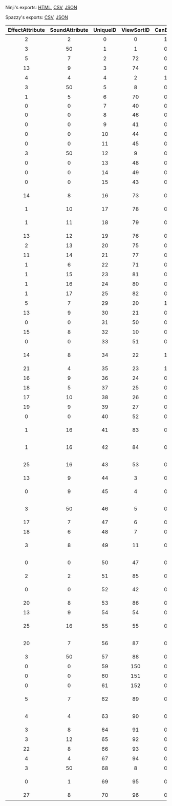 Ninji's exports: [HTML](https://wuffs.org/acnh/bcsv_150/html/ColGroundAttributeParam.html), [CSV](https://wuffs.org/acnh/bcsv_150/csv/ColGroundAttributeParam.csv), [JSON](https://wuffs.org/acnh/bcsv_150/json/ColGroundAttributeParam.json)

Spazzy's exports: [CSV](https://github.com/McSpazzy/acnh-csv/blob/master/ColGroundAttributeParam.csv), [JSON](https://github.com/McSpazzy/acnh-json/blob/master/ColGroundAttributeParam.json)

| EffectAttribute | SoundAttribute | UniqueID | ViewSortID | CanBury | DebugName | FtrPlace | _2e1e45c3 | _bd859433 | _0254bd05 | NpcNoEntry | PlayerNoEntry | Sand | WaterCheck |
|:--:|:--:|:--:|:--:|:--:|:--:|:--:|:--:|:--:|:--:|:--:|:--:|:--:|:--:|
| 2 | 2 | 0 | 0 | 1 | '草' | 1 | '#CBAA6A' | '#E7DDD0' | 0 | 0 | 0 | 0 | 0 | 
| 3 | 50 | 1 | 1 | 0 | '川' | 0 | '#FFFFFF' | '#FFFFFF' | 0 | 1 | 1 | 0 | 1 | 
| 5 | 7 | 2 | 72 | 0 | '土(固い)' | 1 | '#FFFFFF' | '#FFFFFF' | 0 | 0 | 0 | 0 | 0 | 
| 13 | 9 | 3 | 74 | 0 | '石' | 1 | '#FFFFFF' | '#FFFFFF' | 1 | 0 | 0 | 0 | 0 | 
| 4 | 4 | 4 | 2 | 1 | '砂浜' | 1 | '#EDCF9F' | '#EBDAA0' | 0 | 0 | 0 | 1 | 0 | 
| 3 | 50 | 5 | 8 | 0 | '海' | 0 | '#FFFFFF' | '#FFFFFF' | 0 | 0 | 0 | 0 | 1 | 
| 1 | 5 | 6 | 70 | 0 | '木(分厚い)' | 1 | '#FFFFFF' | '#FFFFFF' | 0 | 0 | 0 | 0 | 0 | 
| 0 | 0 | 7 | 40 | 0 | 'Null' | 1 | '#FFFFFF' | '#FFFFFF' | 0 | 1 | 1 | 0 | 0 | 
| 0 | 0 | 8 | 46 | 0 | '建物' | 0 | '#FFFFFF' | '#FFFFFF' | 1 | 1 | 1 | 0 | 0 | 
| 0 | 0 | 9 | 41 | 0 | '編集不可' | 1 | '#FFFFFF' | '#FFFFFF' | 0 | 0 | 0 | 0 | 0 | 
| 0 | 0 | 10 | 44 | 0 | 'ドア０' | 0 | '#FFFFFF' | '#FFFFFF' | 0 | 0 | 0 | 0 | 0 | 
| 0 | 0 | 11 | 45 | 0 | 'カメラ' | 0 | '#FFFFFF' | '#FFFFFF' | 0 | 0 | 0 | 0 | 0 | 
| 3 | 50 | 12 | 9 | 0 | '汽水地' | 0 | '#FFFFFF' | '#FFFFFF' | 0 | 1 | 1 | 0 | 1 | 
| 0 | 0 | 13 | 48 | 0 | '替床' | 1 | '#FFFFFF' | '#FFFFFF' | 0 | 0 | 0 | 0 | 0 | 
| 0 | 0 | 14 | 49 | 0 | '踊り場' | 1 | '#FFFFFF' | '#FFFFFF' | 0 | 0 | 0 | 0 | 0 | 
| 0 | 0 | 15 | 43 | 0 | '造成不可' | 1 | '#FFFFFF' | '#FFFFFF' | 0 | 0 | 0 | 0 | 0 | 
| 14 | 8 | 16 | 73 | 0 | '土(柔らかい)' | 1 | '#FFFFFF' | '#FFFFFF' | 0 | 0 | 0 | 0 | 0 | 
| 1 | 10 | 17 | 78 | 0 | '大理石' | 1 | '#FFFFFF' | '#FFFFFF' | 0 | 0 | 0 | 0 | 0 | 
| 1 | 11 | 18 | 79 | 0 | 'コーティング床' | 1 | '#FFFFFF' | '#FFFFFF' | 0 | 0 | 0 | 0 | 0 | 
| 13 | 12 | 19 | 76 | 0 | '砂利' | 1 | '#FFFFFF' | '#FFFFFF' | 0 | 0 | 0 | 0 | 0 | 
| 2 | 13 | 20 | 75 | 0 | '落ち葉' | 1 | '#FFFFFF' | '#FFFFFF' | 0 | 0 | 0 | 0 | 0 | 
| 11 | 14 | 21 | 77 | 0 | '雪' | 1 | '#FFFFFF' | '#FFFFFF' | 0 | 0 | 0 | 0 | 0 | 
| 1 | 6 | 22 | 71 | 0 | '木(薄い)' | 1 | '#FFFFFF' | '#FFFFFF' | 0 | 0 | 0 | 0 | 0 | 
| 1 | 15 | 23 | 81 | 0 | 'じゅうたん' | 1 | '#FFFFFF' | '#FFFFFF' | 0 | 0 | 0 | 0 | 0 | 
| 1 | 16 | 24 | 80 | 0 | 'たたみ' | 1 | '#FFFFFF' | '#FFFFFF' | 0 | 0 | 0 | 0 | 0 | 
| 1 | 17 | 25 | 82 | 0 | '鉄' | 1 | '#FFFFFF' | '#FFFFFF' | 0 | 0 | 0 | 0 | 0 | 
| 5 | 7 | 29 | 20 | 1 | '道:つち' | 1 | '#A37E3C' | '#FFFFFF' | 0 | 0 | 0 | 0 | 0 | 
| 13 | 9 | 30 | 21 | 0 | '道:石畳' | 1 | '#FFFFFF' | '#FFFFFF' | 1 | 0 | 0 | 0 | 0 | 
| 0 | 0 | 31 | 50 | 0 | '欄干' | 0 | '#FFFFFF' | '#FFFFFF' | 0 | 1 | 1 | 0 | 0 | 
| 15 | 8 | 32 | 10 | 0 | '波打ち際' | 1 | '#FFFFFF' | '#FFFFFF' | 0 | 0 | 0 | 0 | 0 | 
| 0 | 0 | 33 | 51 | 0 | 'ラグ専用' | 1 | '#FFFFFF' | '#FFFFFF' | 0 | 0 | 0 | 0 | 0 | 
| 14 | 8 | 34 | 22 | 1 | '道:濃い色のつち' | 1 | '#AB5A31' | '#EBD8B4' | 0 | 0 | 0 | 0 | 0 | 
| 21 | 4 | 35 | 23 | 1 | '道：砂' | 1 | '#F3E5A2' | '#FDF4EA' | 0 | 0 | 0 | 0 | 0 | 
| 16 | 9 | 36 | 24 | 0 | '道:レンガ' | 1 | '#FFFFFF' | '#FFFFFF' | 1 | 0 | 0 | 0 | 0 | 
| 18 | 5 | 37 | 25 | 0 | '道:木' | 1 | '#FFFFFF' | '#FFFFFF' | 1 | 0 | 0 | 0 | 0 | 
| 17 | 10 | 38 | 26 | 0 | '道:タイル' | 1 | '#FFFFFF' | '#FFFFFF' | 1 | 0 | 0 | 0 | 0 | 
| 19 | 9 | 39 | 27 | 0 | '道:扇状石畳' | 1 | '#FFFFFF' | '#FFFFFF' | 1 | 0 | 0 | 0 | 0 | 
| 0 | 0 | 40 | 52 | 0 | '進入不可' | 1 | '#FFFFFF' | '#FFFFFF' | 0 | 1 | 1 | 0 | 0 | 
| 1 | 16 | 41 | 83 | 0 | 'スポンジマット' | 1 | '#FFFFFF' | '#FFFFFF' | 0 | 0 | 0 | 0 | 0 | 
| 1 | 16 | 42 | 84 | 0 | 'ビニールシート' | 1 | '#FFFFFF' | '#FFFFFF' | 0 | 0 | 0 | 0 | 0 | 
| 25 | 16 | 43 | 53 | 0 | 'マイデザイン床' | 1 | '#FFFFFF' | '#FFFFFF' | 0 | 0 | 0 | 0 | 0 | 
| 13 | 9 | 44 | 3 | 0 | '岩場' | 1 | '#FFFFFF' | '#FFFFFF' | 1 | 0 | 0 | 0 | 0 | 
| 0 | 9 | 45 | 4 | 0 | '岩場進入不可' | 0 | '#FFFFFF' | '#FFFFFF' | 1 | 1 | 1 | 0 | 0 | 
| 3 | 50 | 46 | 5 | 0 | '岩場水たまり' | 0 | '#FFFFFF' | '#FFFFFF' | 0 | 1 | 1 | 0 | 0 | 
| 17 | 7 | 47 | 6 | 0 | '砂岩' | 1 | '#FFFFFF' | '#FFFFFF' | 0 | 0 | 0 | 0 | 0 | 
| 18 | 6 | 48 | 7 | 0 | '桟橋' | 1 | '#FFFFFF' | '#FFFFFF' | 0 | 0 | 0 | 0 | 0 | 
| 3 | 8 | 49 | 11 | 0 | '波打ち際進入不可 ' | 0 | '#FFFFFF' | '#FFFFFF' | 0 | 1 | 1 | 0 | 0 | 
| 0 | 0 | 50 | 47 | 0 | '草が生えない建物' | 0 | '#FFFFFF' | '#FFFFFF' | 1 | 1 | 1 | 0 | 0 | 
| 2 | 2 | 51 | 85 | 0 | '屋内:草' | 1 | '#FFFFFF' | '#FFFFFF' | 0 | 0 | 0 | 0 | 0 | 
| 0 | 0 | 52 | 42 | 0 | '草が生えない編集不可' | 1 | '#FFFFFF' | '#FFFFFF' | 0 | 0 | 0 | 0 | 0 | 
| 20 | 8 | 53 | 86 | 0 | '泥沼' | 1 | '#FFFFFF' | '#FFFFFF' | 0 | 0 | 0 | 0 | 0 | 
| 13 | 9 | 54 | 54 | 0 | '石生成草' | 1 | '#FFFFFF' | '#FFFFFF' | 0 | 0 | 0 | 0 | 0 | 
| 25 | 16 | 55 | 55 | 0 | 'マイデザイン屋外' | 1 | '#FFFFFF' | '#FFFFFF' | 0 | 0 | 0 | 0 | 0 | 
| 20 | 7 | 56 | 87 | 0 | '水たまり(土)' | 1 | '#FFFFFF' | '#FFFFFF' | 0 | 0 | 0 | 0 | 0 | 
| 3 | 50 | 57 | 88 | 0 | '博物館水面' | 0 | '#FFFFFF' | '#FFFFFF' | 0 | 1 | 1 | 0 | 1 | 
| 0 | 0 | 59 | 150 | 0 | '右回転禁止' | 0 | '#FFFFFF' | '#FFFFFF' | 0 | 0 | 0 | 0 | 0 | 
| 0 | 0 | 60 | 151 | 0 | '左回転禁止' | 0 | '#FFFFFF' | '#FFFFFF' | 0 | 0 | 0 | 0 | 0 | 
| 0 | 0 | 61 | 152 | 0 | '回転禁止' | 0 | '#FFFFFF' | '#FFFFFF' | 0 | 0 | 0 | 0 | 0 | 
| 5 | 7 | 62 | 89 | 0 | '土(固い)進入禁止' | 0 | '#FFFFFF' | '#FFFFFF' | 0 | 1 | 1 | 0 | 0 | 
| 4 | 4 | 63 | 90 | 0 | '砂浜進入禁止' | 0 | '#FFFFFF' | '#FFFFFF' | 0 | 1 | 1 | 1 | 0 | 
| 3 | 8 | 64 | 91 | 0 | '水(砂)' | 1 | '#FFFFFF' | '#FFFFFF' | 0 | 0 | 0 | 0 | 0 | 
| 3 | 12 | 65 | 92 | 0 | '水(砂利)' | 1 | '#FFFFFF' | '#FFFFFF' | 0 | 0 | 0 | 0 | 0 | 
| 22 | 8 | 66 | 93 | 0 | '溶岩' | 1 | '#FFFFFF' | '#FFFFFF' | 0 | 0 | 0 | 0 | 0 | 
| 4 | 4 | 67 | 94 | 0 | '屋内:砂' | 1 | '#FFFFFF' | '#FFFFFF' | 0 | 0 | 0 | 0 | 0 | 
| 3 | 50 | 68 | 8 | 0 | '海進入禁止' | 1 | '#FFFFFF' | '#FFFFFF' | 0 | 1 | 1 | 0 | 1 | 
| 0 | 1 | 69 | 95 | 0 | 'ゆめみ室内専用' | 0 | '#FFFFFF' | '#FFFFFF' | 0 | 0 | 0 | 0 | 0 | 
| 27 | 8 | 70 | 96 | 0 | '盛り土' | 1 | '#FFFFFF' | '#FFFFFF' | 0 | 0 | 0 | 0 | 0 | 
